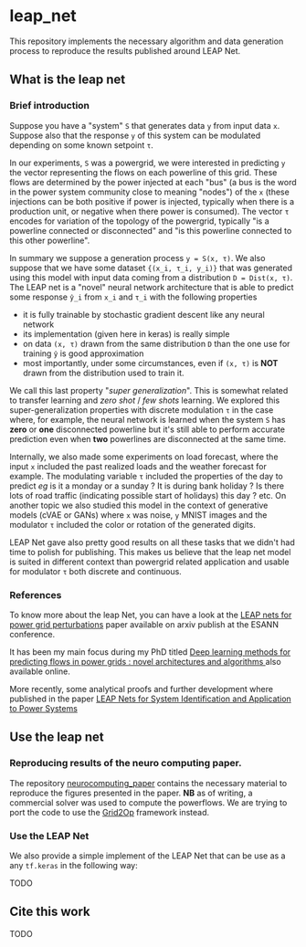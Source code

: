 # leap_net
This repository implements the necessary algorithm and data generation process to reproduce the results published around LEAP Net.

## What is the leap net

### Brief introduction
Suppose you have a "system" `S` that generates data `y` from input data `x`. Suppose also that the response `y` of this
system can be modulated depending on some known setpoint `τ`. 

In our experiments, `S` was a powergrid, we were interested in predicting `y` the vector representing the flows
on each powerline of this grid. These flows are determined by the power injected at each "bus" (a bus is the 
word in the power system community close to meaning "nodes") of the `x` (these injections can be both positive if power 
is injected, typically when there is a production unit, or negative when there power is consumed). The vector `τ`
encodes for variation of the topology of the powergrid, typically "is a powerline connected or disconnected" and 
"is this powerline connected to this other powerline".

In summary we suppose a generation process `y = S(x, τ)`. We also suppose that we have some dataset
`{(x_i, τ_i, y_i)}` that was generated using this model with input data coming from a distribution `D = Dist(x, τ)`. 
The LEAP net is a "novel" neural network architecture that is 
able to predict some response `ŷ_i` from  `x_i` and `τ_i` with the following properties
 
- it is fully trainable by stochastic gradient descent like any neural network
- its implementation (given here in keras) is really simple
- on data `(x, τ)` drawn from the same distribution `D` than the one use for training `ŷ` is good approximation
- most importantly, under some circumstances, even if `(x, τ)` is **NOT** drawn from the distribution used to train it.

We call this last property "*super generalization*". This is somewhat related to transfer learning and *zero shot* /
*few shots* learning. We explored this super-generalization properties with discrete modulation `τ` in the case
where, for example, the neural network is learned when the system `S` has **zero** or **one** 
disconnected powerline but it's still able to perform accurate prediction even when **two** powerlines are disconnected
at the same time.

Internally, we also made some experiments on load forecast, where the input `x` included the past realized loads and
the weather forecast for example. The modulating
variable `τ` included the properties of the day to predict *eg* is it a monday or a sunday ? It is during bank holiday ?
Is there lots of road traffic (indicating possible start of holidays) this day ? etc. On another topic we also studied 
this model in the context of generative models (cVAE or GANs) where `x` was noise, `y` MNIST images and the modulator 
`τ` included the color or rotation of the generated digits.

LEAP Net gave also pretty good results on all these tasks that we didn't had time to polish for publishing. This makes
us believe that the leap net model is suited in different context than powergrid related application and usable
for modulator `τ` both discrete and continuous.

### References
To know more about the leap Net, you can have a look at the
[LEAP nets for power grid perturbations](https://arxiv.org/pdf/1908.08314.pdf) paper available on arxiv publish at the
ESANN conference.

It has been my main focus during my PhD titled
[Deep learning methods for predicting flows in power grids : novel architectures and algorithms
](https://tel.archives-ouvertes.fr/tel-02045873/document)
also available online.

More recently, some analytical proofs and further development where published in the paper 
[LEAP Nets for System Identification and Application to Power Systems
](https://www.sciencedirect.com/science/article/abs/pii/S0925231220305051)

## Use the leap net

### Reproducing results of the neuro computing paper.
The repository [neurocomputing_paper](./neurocomputing_paper) contains the necessary material to reproduce the figures
presented in the paper. **NB** as of writing, a commercial solver was used to compute the powerflows. We are trying to 
port the code to use the [Grid2Op](https://github.com/rte-france/Grid2Op) framework instead.

### Use the LEAP Net
We also provide a simple implement of the LEAP Net that can be use as a any `tf.keras` in the following way:

TODO

## Cite this work
TODO